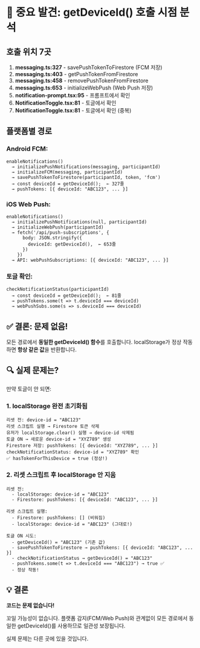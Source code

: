 # 🚨 중요 발견: getDeviceId() 호출 시점 분석

## 호출 위치 7곳

1. **messaging.ts:327** - savePushTokenToFirestore (FCM 저장)
2. **messaging.ts:403** - getPushTokenFromFirestore 
3. **messaging.ts:458** - removePushTokenFromFirestore
4. **messaging.ts:653** - initializeWebPush (Web Push 저장)
5. **notification-prompt.tsx:95** - 프롬프트에서 확인
6. **NotificationToggle.tsx:81** - 토글에서 확인
7. **NotificationToggle.tsx:81** - 토글에서 확인 (중복)

## 플랫폼별 경로

### Android FCM:
```
enableNotifications()
  → initializePushNotifications(messaging, participantId)
  → initializeFCM(messaging, participantId)
  → savePushTokenToFirestore(participantId, token, 'fcm')
  → const deviceId = getDeviceId();  ← 327줄
  → pushTokens: [{ deviceId: "ABC123", ... }]
```

### iOS Web Push:
```
enableNotifications()
  → initializePushNotifications(null, participantId)
  → initializeWebPush(participantId)
  → fetch('/api/push-subscriptions', {
      body: JSON.stringify({
        deviceId: getDeviceId(),  ← 653줄
      })
    })
  → API: webPushSubscriptions: [{ deviceId: "ABC123", ... }]
```

### 토글 확인:
```
checkNotificationStatus(participantId)
  → const deviceId = getDeviceId();  ← 81줄
  → pushTokens.some(t => t.deviceId === deviceId)
  → webPushSubs.some(s => s.deviceId === deviceId)
```

## ✅ 결론: 문제 없음!

모든 경로에서 **동일한 getDeviceId() 함수**를 호출합니다.
localStorage가 정상 작동하면 **항상 같은 값**을 반환합니다.

## 🔍 실제 문제는?

만약 토글이 안 되면:

### 1. localStorage 완전 초기화됨
```
리셋 전: device-id = "ABC123"
리셋 스크립트 실행 → Firestore 토큰 삭제
유저가 localStorage.clear() 실행 → device-id 삭제됨
토글 ON → 새로운 device-id = "XYZ789" 생성
Firestore 저장: pushTokens: [{ deviceId: "XYZ789", ... }]
checkNotificationStatus: device-id = "XYZ789" 확인
✅ hasTokenForThisDevice = true (정상!)
```

### 2. 리셋 스크립트 후 localStorage 안 지움
```
리셋 전: 
  - localStorage: device-id = "ABC123"
  - Firestore: pushTokens: [{ deviceId: "ABC123", ... }]

리셋 스크립트 실행:
  - Firestore: pushTokens: [] (비워짐)
  - localStorage: device-id = "ABC123" (그대로!)

토글 ON 시도:
  - getDeviceId() = "ABC123" (기존 값)
  - savePushTokenToFirestore → pushTokens: [{ deviceId: "ABC123", ... }]
  - checkNotificationStatus → getDeviceId() = "ABC123"
  - pushTokens.some(t => t.deviceId === "ABC123") → true ✅
  - 정상 작동!
```

## 💡 결론

**코드는 문제 없습니다!** 

꼬일 가능성이 없습니다. 플랫폼 감지(FCM/Web Push)와 관계없이 
모든 경로에서 동일한 getDeviceId()를 사용하므로 일관성 보장됩니다.

실제 문제는 다른 곳에 있을 것입니다.
